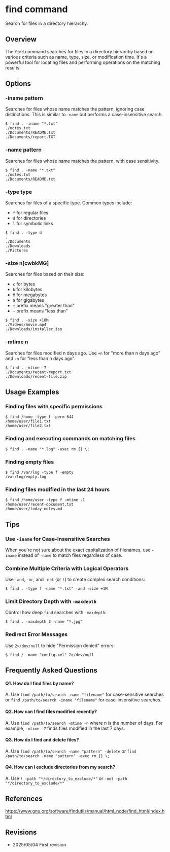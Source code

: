 # find command

Search for files in a directory hierarchy.

## Overview

The `find` command searches for files in a directory hierarchy based on various criteria such as name, type, size, or modification time. It's a powerful tool for locating files and performing operations on the matching results.

## Options

### **-iname pattern**

Searches for files whose name matches the pattern, ignoring case distinctions. This is similar to `-name` but performs a case-insensitive search.

```console
$ find . -iname "*.txt"
./notes.txt
./Documents/README.txt
./Documents/report.TXT
```

### **-name pattern**

Searches for files whose name matches the pattern, with case sensitivity.

```console
$ find . -name "*.txt"
./notes.txt
./Documents/README.txt
```

### **-type type**

Searches for files of a specific type. Common types include:
- `f` for regular files
- `d` for directories
- `l` for symbolic links

```console
$ find . -type d
.
./Documents
./Downloads
./Pictures
```

### **-size n[cwbkMG]**

Searches for files based on their size:
- `c` for bytes
- `k` for kilobytes
- `M` for megabytes
- `G` for gigabytes
- `+` prefix means "greater than"
- `-` prefix means "less than"

```console
$ find . -size +10M
./Videos/movie.mp4
./Downloads/installer.iso
```

### **-mtime n**

Searches for files modified n days ago. Use `+n` for "more than n days ago" and `-n` for "less than n days ago".

```console
$ find . -mtime -7
./Documents/recent-report.txt
./Downloads/recent-file.zip
```

## Usage Examples

### Finding files with specific permissions

```console
$ find /home -type f -perm 644
/home/user/file1.txt
/home/user/file2.txt
```

### Finding and executing commands on matching files

```console
$ find . -name "*.log" -exec rm {} \;
```

### Finding empty files

```console
$ find /var/log -type f -empty
/var/log/empty.log
```

### Finding files modified in the last 24 hours

```console
$ find /home/user -type f -mtime -1
/home/user/recent-document.txt
/home/user/today-notes.md
```

## Tips

### Use `-iname` for Case-Insensitive Searches

When you're not sure about the exact capitalization of filenames, use `-iname` instead of `-name` to match files regardless of case.

### Combine Multiple Criteria with Logical Operators

Use `-and`, `-or`, and `-not` (or `!`) to create complex search conditions:
```console
$ find . -type f -name "*.txt" -and -size +1M
```

### Limit Directory Depth with `-maxdepth`

Control how deep `find` searches with `-maxdepth`:
```console
$ find . -maxdepth 2 -name "*.jpg"
```

### Redirect Error Messages

Use `2>/dev/null` to hide "Permission denied" errors:
```console
$ find / -name "config.xml" 2>/dev/null
```

## Frequently Asked Questions

#### Q1. How do I find files by name?
A. Use `find /path/to/search -name "filename"` for case-sensitive searches or `find /path/to/search -iname "filename"` for case-insensitive searches.

#### Q2. How can I find files modified recently?
A. Use `find /path/to/search -mtime -n` where n is the number of days. For example, `-mtime -7` finds files modified in the last 7 days.

#### Q3. How do I find and delete files?
A. Use `find /path/to/search -name "pattern" -delete` or `find /path/to/search -name "pattern" -exec rm {} \;`

#### Q4. How can I exclude directories from my search?
A. Use `! -path "*/directory_to_exclude/*"` or `-not -path "*/directory_to_exclude/*"`

## References

https://www.gnu.org/software/findutils/manual/html_node/find_html/index.html

## Revisions

- 2025/05/04 First revision